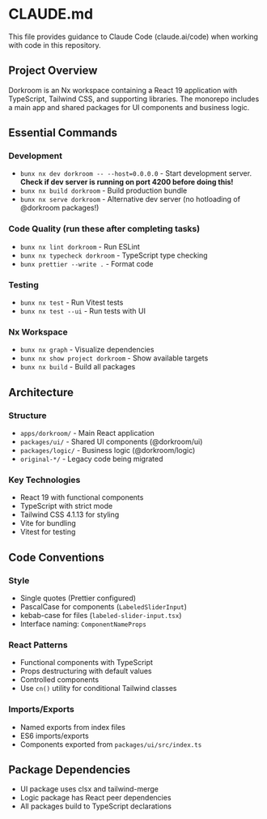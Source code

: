 # CLAUDE.md

This file provides guidance to Claude Code (claude.ai/code) when working with code in this repository.

## Project Overview

Dorkroom is an Nx workspace containing a React 19 application with TypeScript, Tailwind CSS, and supporting libraries. The monorepo includes a main app and shared packages for UI components and business logic.

## Essential Commands

### Development

- `bunx nx dev dorkroom -- --host=0.0.0.0` - Start development server. **Check if dev server is running on port 4200 before doing this!**
- `bunx nx build dorkroom` - Build production bundle
- `bunx nx serve dorkroom` - Alternative dev server (no hotloading of @dorkroom packages!)

### Code Quality (run these after completing tasks)

- `bunx nx lint dorkroom` - Run ESLint
- `bunx nx typecheck dorkroom` - TypeScript type checking
- `bunx prettier --write .` - Format code

### Testing

- `bunx nx test` - Run Vitest tests
- `bunx nx test --ui` - Run tests with UI

### Nx Workspace

- `bunx nx graph` - Visualize dependencies
- `bunx nx show project dorkroom` - Show available targets
- `bunx nx build` - Build all packages

## Architecture

### Structure

- `apps/dorkroom/` - Main React application
- `packages/ui/` - Shared UI components (@dorkroom/ui)
- `packages/logic/` - Business logic (@dorkroom/logic)
- `original-*/` - Legacy code being migrated

### Key Technologies

- React 19 with functional components
- TypeScript with strict mode
- Tailwind CSS 4.1.13 for styling
- Vite for bundling
- Vitest for testing

## Code Conventions

### Style

- Single quotes (Prettier configured)
- PascalCase for components (`LabeledSliderInput`)
- kebab-case for files (`labeled-slider-input.tsx`)
- Interface naming: `ComponentNameProps`

### React Patterns

- Functional components with TypeScript
- Props destructuring with default values
- Controlled components
- Use `cn()` utility for conditional Tailwind classes

### Imports/Exports

- Named exports from index files
- ES6 imports/exports
- Components exported from `packages/ui/src/index.ts`

## Package Dependencies

- UI package uses clsx and tailwind-merge
- Logic package has React peer dependencies
- All packages build to TypeScript declarations
